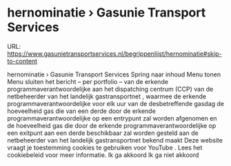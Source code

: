 # hernominatie › Gasunie Transport Services

URL: https://www.gasunietransportservices.nl/begrippenlijst/hernominatie#skip-to-content

hernominatie › Gasunie Transport Services
Spring naar inhoud
Menu tonen
Menu sluiten
het bericht – per
portfolio
– van de erkende programmaverantwoordelijke aan het dispatching centrum (CCP) van de
netbeheerder
van het
landelijk gastransportnet
, waarmee de erkende programmaverantwoordelijke voor elk
uur
van de desbetreffende
gasdag
de hoeveelheid
gas
die van een derde door de erkende programmaverantwoordelijke op een
entrypunt
zal worden afgenomen en de hoeveelheid
gas
die door de erkende programmaverantwoordelijke op een
exitpunt
aan een derde beschikbaar zal worden gesteld aan de
netbeheerder
van het
landelijk gastransportnet
bekend maakt
Deze website vraagt je toestemming cookies te gebruiken voor
YouTube
. Lees het
cookiebeleid
voor meer informatie.
Ik ga akkoord
Ik ga niet akkoord